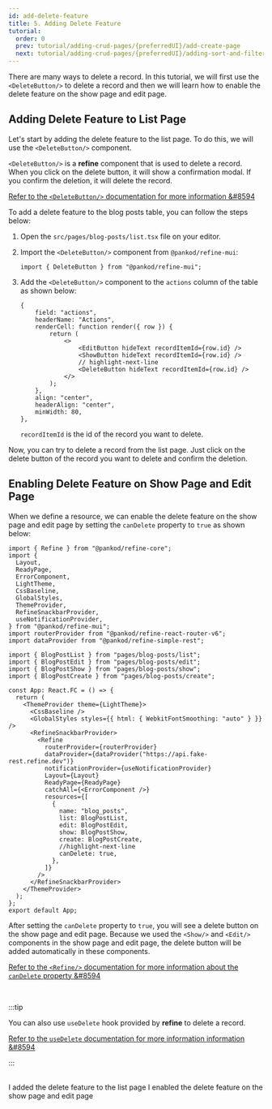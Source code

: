 ```yaml
---
id: add-delete-feature
title: 5. Adding Delete Feature
tutorial:
  order: 0
  prev: tutorial/adding-crud-pages/{preferredUI}/add-create-page
  next: tutorial/adding-crud-pages/{preferredUI}/adding-sort-and-filters
---
```


There are many ways to delete a record. In this tutorial, we will first use the `<DeleteButton/>` to delete a record and then we will learn how to enable the delete feature on the show page and edit page.

## Adding Delete Feature to List Page

Let's start by adding the delete feature to the list page. To do this, we will use the `<DeleteButton/>` component.

`<DeleteButton/>` is a **refine** component that is used to delete a record. When you click on the delete button, it will show a confirmation modal. If you confirm the deletion, it will delete the record.

[Refer to the `<DeleteButton/>` documentation for more information &#8594](/docs/3.xx.xx/api-reference/mui/components/buttons/delete-button/)

To add a delete feature to the blog posts table, you can follow the steps below:

1. Open the `src/pages/blog-posts/list.tsx` file on your editor.

2. Import the `<DeleteButton/>` component from `@pankod/refine-mui`:

   ```tsx
   import { DeleteButton } from "@pankod/refine-mui";
   ```

3. Add the `<DeleteButton/>` component to the `actions` column of the table as shown below:

   ```tsx
   {
       field: "actions",
       headerName: "Actions",
       renderCell: function render({ row }) {
           return (
               <>
                   <EditButton hideText recordItemId={row.id} />
                   <ShowButton hideText recordItemId={row.id} />
                   // highlight-next-line
                   <DeleteButton hideText recordItemId={row.id} />
               </>
           );
       },
       align: "center",
       headerAlign: "center",
       minWidth: 80,
   },
   ```

   `recordItemId` is the id of the record you want to delete.

Now, you can try to delete a record from the list page. Just click on the delete button of the record you want to delete and confirm the deletion.

## Enabling Delete Feature on Show Page and Edit Page

When we define a resource, we can enable the delete feature on the show page and edit page by setting the `canDelete` property to `true` as shown below:

```tsx src="src/App.tsx"
import { Refine } from "@pankod/refine-core";
import {
  Layout,
  ReadyPage,
  ErrorComponent,
  LightTheme,
  CssBaseline,
  GlobalStyles,
  ThemeProvider,
  RefineSnackbarProvider,
  useNotificationProvider,
} from "@pankod/refine-mui";
import routerProvider from "@pankod/refine-react-router-v6";
import dataProvider from "@pankod/refine-simple-rest";

import { BlogPostList } from "pages/blog-posts/list";
import { BlogPostEdit } from "pages/blog-posts/edit";
import { BlogPostShow } from "pages/blog-posts/show";
import { BlogPostCreate } from "pages/blog-posts/create";

const App: React.FC = () => {
  return (
    <ThemeProvider theme={LightTheme}>
      <CssBaseline />
      <GlobalStyles styles={{ html: { WebkitFontSmoothing: "auto" } }} />
      <RefineSnackbarProvider>
        <Refine
          routerProvider={routerProvider}
          dataProvider={dataProvider("https://api.fake-rest.refine.dev")}
          notificationProvider={useNotificationProvider}
          Layout={Layout}
          ReadyPage={ReadyPage}
          catchAll={<ErrorComponent />}
          resources={[
            {
              name: "blog_posts",
              list: BlogPostList,
              edit: BlogPostEdit,
              show: BlogPostShow,
              create: BlogPostCreate,
              //highlight-next-line
              canDelete: true,
            },
          ]}
        />
      </RefineSnackbarProvider>
    </ThemeProvider>
  );
};
export default App;
```

After setting the `canDelete` property to `true`, you will see a delete button on the show page and edit page. Because we used the `<Show/>` and `<Edit/>` components in the show page and edit page, the delete button will be added automatically in these components.

[Refer to the `<Refine/>` documentation for more information about the `canDelete` property &#8594](/docs/3.xx.xx/api-reference/core/components/refine-config/#candelete)

<br/>

:::tip

You can also use `useDelete` hook provided by **refine** to delete a record.

[Refer to the `useDelete` documentation for more information information &#8594](/docs/3.xx.xx/api-reference/core/hooks/data/useDelete/)

:::

<br/>

<Checklist>

<ChecklistItem id="add-delete-feature-mui">
I added the delete feature to the list page
</ChecklistItem>
<ChecklistItem id="add-delete-feature-mui-2">
I enabled the delete feature on the show page and edit page
</ChecklistItem>

</Checklist>

